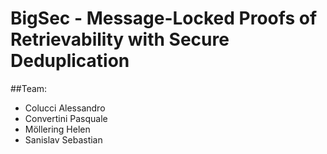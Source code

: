 # BigSec - Message-Locked Proofs of Retrievability with Secure Deduplication

##Team:
- Colucci Alessandro
- Convertini Pasquale
- Möllering Helen
- Sanislav Sebastian
